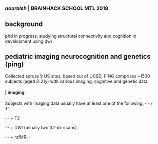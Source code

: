 ### *nooralsh* | BRAINHACK SCHOOL MTL 2018

background
-----
phd in progress, studying structural connectivity and cognition in development using dwi

pediatric imaging neurocognition and genetics (ping)
-----
Collected across 9 US sites, based out of UCSD, PING comprises ~1500 subjects (aged 3-21y) with various imaging, cognitive and genetic data.

#### | imaging
Subjects with imaging data usually have at least one of the following: 
⋅⋅⋅ + T1

⋅⋅⋅ + T2

⋅⋅⋅ + DWI (usually two 32-dir scans)

⋅⋅⋅ + rsfMRI

